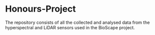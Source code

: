 # Honours-Project

The repository consists of all the collected and analysed data from the hyperspectral and LiDAR sensors used in the BioScape project.

